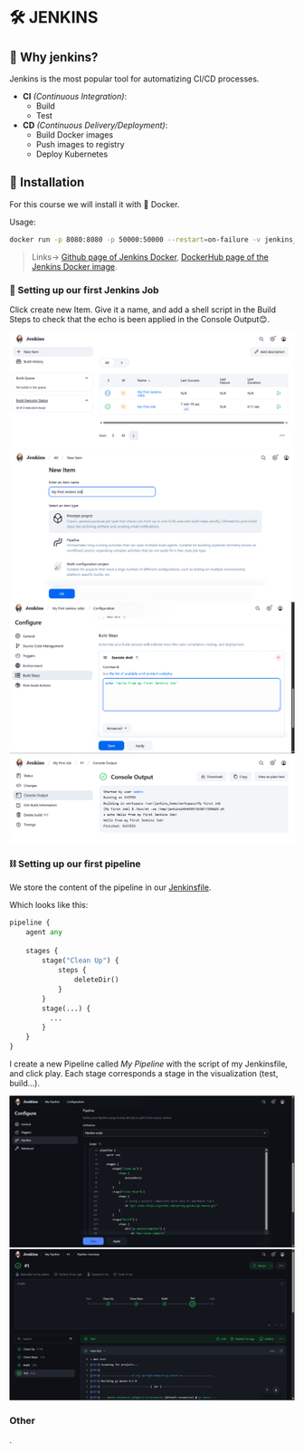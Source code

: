 <!-- https://gmv.udemy.com/course/jenkins-masterclass/learn/lecture/23825024#overview -->

# 🛠️ JENKINS

## 🤔 Why jenkins?
Jenkins is the most popular tool for automatizing CI/CD processes. 

- **CI** *(Continuous Integration)*: 
  - Build
  - Test
- **CD** *(Continuous Delivery/Deployment)*:
  - Build Docker images
  - Push images to registry
  - Deploy Kubernetes

## 🐋 Installation
For this course we will install it with 🐋 Docker.

Usage:
```sh
docker run -p 8080:8080 -p 50000:50000 --restart=on-failure -v jenkins_home:/var/jenkins_home jenkins/jenkins:lts-jdk17
```

> Links-> [Github page of Jenkins Docker](https://github.com/jenkinsci/docker), [DockerHub page of the Jenkins Docker image](https://hub.docker.com/r/jenkins/jenkins).

### 👷 Setting up our first Jenkins Job
Click create new Item. Give it a name, and add a shell script in the Build Steps to check that the echo is been applied in the Console Output😊.

![Image-0](./img/0.png)
![Image-1](./img/1.png)
![Image-2](./img/2.png)
![Image-3](./img/3.png)

### ⛓️ Setting up our first pipeline
We store the content of the pipeline in our [Jenkinsfile](Jenkinsfile).

Which looks like this:
```py
pipeline {
    agent any
    
    stages {
        stage("Clean Up") {
            steps {
                deleteDir()
            }
        }
        stage(...) {
          ...
        }
    }
}
```

I create a new Pipeline called *My Pipeline* with the script of my Jenkinsfile, and click play. Each stage corresponds a stage in the visualization (test, build...).

![Image-4](./img/4.png)
![Image-5](./img/5.png)

### Other
.